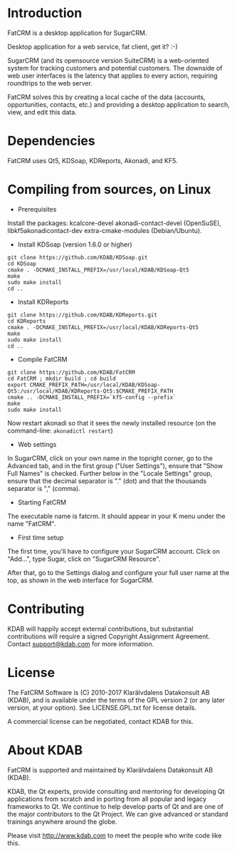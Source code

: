 # Introduction

FatCRM is a desktop application for SugarCRM.

Desktop application for a web service, fat client, get it? :-)

SugarCRM (and its opensource version SuiteCRM) is a web-oriented system for tracking
customers and potential customers. The downside of web user interfaces is the latency
that applies to every action, requiring roundtrips to the web server.

FatCRM solves this by creating a local cache of the data (accounts, opportunities, contacts, etc.)
and providing a desktop application to search, view, and edit this data.

# Dependencies

FatCRM uses Qt5, KDSoap, KDReports, Akonadi, and KF5.

# Compiling from sources, on Linux

* Prerequisites

Install the packages: kcalcore-devel akonadi-contact-devel (OpenSuSE), libkf5akonadicontact-dev extra-cmake-modules (Debian/Ubuntu).

* Install KDSoap (version 1.6.0 or higher)

```
git clone https://github.com/KDAB/KDSoap.git
cd KDSoap
cmake . -DCMAKE_INSTALL_PREFIX=/usr/local/KDAB/KDSoap-Qt5
make
sudo make install
cd ..
```

* Install KDReports

```
git clone https://github.com/KDAB/KDReports.git
cd KDReports
cmake . -DCMAKE_INSTALL_PREFIX=/usr/local/KDAB/KDReports-Qt5
make
sudo make install
cd ..
```

* Compile FatCRM

```
git clone https://github.com/KDAB/FatCRM
cd FatCRM ; mkdir build ; cd build
export CMAKE_PREFIX_PATH=/usr/local/KDAB/KDSoap-Qt5:/usr/local/KDAB/KDReports-Qt5:$CMAKE_PREFIX_PATH
cmake .. -DCMAKE_INSTALL_PREFIX=`kf5-config --prefix`
make
sudo make install
```

Now restart akonadi so that it sees the newly installed resource (on the command-line: `akonadictl restart`)

* Web settings

In SugarCRM, click on your own name in the topright corner, go to the Advanced tab, and in the first group ("User Settings"), ensure that "Show Full Names" is checked.
Further below in the "Locale Settings" group, ensure that the decimal separator is "." (dot) and that the thousands separator is "," (comma).

* Starting FatCRM

The executable name is fatcrm. It should appear in your K menu under the name "FatCRM".

* First time setup

The first time, you'll have to configure your SugarCRM account. Click on "Add...", type Sugar, click on "SugarCRM Resource".

After that, go to the Settings dialog and configure your full user name at the top, as shown in the web interface for SugarCRM.

# Contributing

KDAB will happily accept external contributions, but substantial
contributions will require a signed Copyright Assignment Agreement.
Contact support@kdab.com for more information.

# License

The FatCRM Software is (C) 2010-2017 Klarälvdalens Datakonsult AB (KDAB),
and is available under the terms of the GPL version 2 (or any later version,
at your option).  See LICENSE.GPL.txt for license details.

A commercial license can be negotiated, contact KDAB for this.

# About KDAB

FatCRM is supported and maintained by Klarälvdalens Datakonsult AB (KDAB).

KDAB, the Qt experts, provide consulting and mentoring for developing
Qt applications from scratch and in porting from all popular and legacy
frameworks to Qt. We continue to help develop parts of Qt and are one
of the major contributors to the Qt Project. We can give advanced or
standard trainings anywhere around the globe.

Please visit http://www.kdab.com to meet the people who write code like this.
